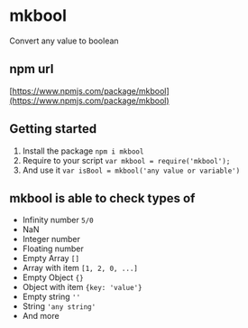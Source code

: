 # mkbool

Convert any value to boolean

## npm url
[https://www.npmjs.com/package/mkbool](https://www.npmjs.com/package/mkbool)


## Getting started

1. Install the package `npm i mkbool`
1. Require to your script `var mkbool = require('mkbool');`
1. And use it `var isBool = mkbool('any value or variable')`

## mkbool is able to check types of

* Infinity number `5/0`
* NaN
* Integer number
* Floating number
* Empty Array `[]`
* Array with item `[1, 2, 0, ...]`
* Empty Object `{}`
* Object with item `{key: 'value'}`
* Empty string `''`
* String `'any string'`
* And more
